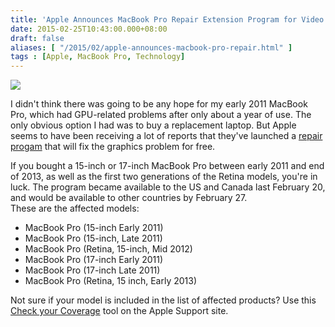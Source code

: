 ```yaml
---
title: 'Apple Announces MacBook Pro Repair Extension Program for Video Issues'
date: 2015-02-25T10:43:00.000+08:00
draft: false
aliases: [ "/2015/02/apple-announces-macbook-pro-repair.html" ]
tags : [Apple, MacBook Pro, Technology]
---
```


![](http://o.aolcdn.com/hss/storage/midas/1832ae613253d9905a62cc78a047028/201580477/macbook-pro-2011-630.jpg)

  
I didn't think there was going to be any hope for my early 2011 MacBook Pro, which had GPU-related problems after only about a year of use. The only obvious option I had was to buy a replacement laptop. But Apple seems to have been receiving a lot of reports that they've launched a [repair progam](http://www.apple.com/asia/support/macbookpro-videoissues/) that will fix the graphics problem for free.  
  
If you bought a 15-inch or 17-inch MacBook Pro between early 2011 and end of 2013, as well as the first two generations of the Retina models, you're in luck. The program became available to the US and Canada last February 20, and would be available to other countries by February 27.  
These are the affected models:  

*   MacBook Pro (15-inch Early 2011)
*   MacBook Pro (15-inch, Late 2011)
*   MacBook Pro (Retina, 15-inch, Mid 2012)
*   MacBook Pro (17-inch Early 2011)
*   MacBook Pro (17-inch Late 2011)
*   MacBook Pro (Retina, 15 inch, Early 2013)

  
Not sure if your model is included in the list of affected products? Use this [Check your Coverage](https://selfsolve.apple.com/agreementWarrantyDynamic.do) tool on the Apple Support site.